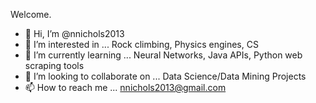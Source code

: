 Welcome.

- 👋 Hi, I’m @nnichols2013
- 👀 I’m interested in ... Rock climbing, Physics engines, CS
- 🌱 I’m currently learning ... Neural Networks, Java APIs, Python web scraping tools
- 💞️ I’m looking to collaborate on ... Data Science/Data Mining Projects
- 📫 How to reach me ... nnichols2013@gmail.com

<!---
nnichols2013/nnichols2013 is a ✨ special ✨ repository because its `README.md` (this file) appears on your GitHub profile.
You can click the Preview link to take a look at your changes.
--->
